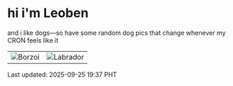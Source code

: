 # hi i'm Leoben

and i like dogs—so have some random dog pics that change whenever my CRON feels like it

|  |  |
|--------|----------|
| ![Borzoi](https://random-dog-vercel.vercel.app/api/random-borzoi?v=1758800228) | ![Labrador](https://random-dog-vercel.vercel.app/api/random-labrador?v=1758800228) |

Last updated: 2025-09-25 19:37 PHT
